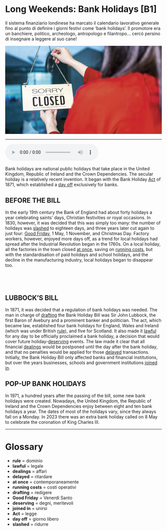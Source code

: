 # Long Weekends: Bank Holidays   [B1]

Il sistema finanziario londinese ha marcato il calendario lavorativo generale fino al punto di definire i giorni festivi come ‘bank holidays’. Il promotore era un banchiere, politico, archeologo, antropologo e filantropo... cercò persino di insegnare a leggere al suo cane!

![](Long%20Weekends%20Bank%20Holidays.jpg)

--------------

<div>
<audio controls autoplay>
    <source src="https:/raw.githubusercontent.com/dartie/knowledge-base/main/English/SpeakUp/2023-09/Long%20Weekends%20Bank%20Holidays.mp3" type="audio/mpeg">
</audio>
</div>


Bank holidays are national public holidays that take place in the United Kingdom, Republic of Ireland and the Crown Dependencies. The secular holiday is a relatively recent invention. It began with the Bank Holiday [Act](## "legge") of 1871, which established a [day off](## "giorno libero") exclusively for banks.

## BEFORE THE BILL
In the early 19th century the Bank of England had about forty holidays a year celebrating saints’ days, Christian festivities or royal occasions. In 1830, however, it was decided that this was simply too many: the number of holidays was [slashed](## "ridurre") to eighteen days, and three years later cut again to just four: [Good Friday](## "Venerdì Santo"), 1 May, 1 November, and Christmas Day. Factory workers, however, enjoyed more days off, as a trend for local holidays had spread after the Industrial Revolution began in the 1760s. On a local holiday, all the factories in the town closed [at once](## "contemporaneamente"), saving on [running costs](## "costi operativi"), but with the standardisation of paid holidays and school holidays, and the decline in the manufacturing industry, local holidays began to disappear too.

##  

## LUBBOCK’S BILL
In 1871, it was decided that a regulation of bank holidays was needed. The man in charge of [drafting](## "redigere") the Bank Holiday Bill was Sir John Lubbock, the first Baron of Avebury and a prominent banker and politician. The act, which became law, established four bank holidays for England, Wales and Ireland (which was under British [rule](## "dominio")), and five for Scotland. It also made it [lawful](## "legale") for any day to be officially proclaimed a bank holiday, a decision that would cover future holiday-[deserving](## "degni, meritevoli") events. The law made it clear that all financial [dealings](## "affari") would be postponed until the day after the bank holiday, and that no penalties would be applied for those [delayed](## "ritardare") transactions. Initially, the Bank Holiday Bill only affected banks and financial institutions, but over the years businesses, schools and government institutions [joined in](## "unirsi").

## POP-UP BANK HOLIDAYS
In 1971, a hundred years after the passing of the bill, some new bank holidays were created. Nowadays, the United Kingdom, the Republic of Ireland and the Crown Dependencies enjoy between eight and ten bank holidays a year. The dates of most of the holidays vary, since they always fall on a Monday. In 2023 there was an extra bank holiday called on 8 May to celebrate the coronation of King Charles III.

--------------

<div style = "display:block; clear:both; page-break-after:always;"></div>

# Glossary
* **rule** = dominio
* **lawful** = legale
* **dealings** = affari
* **delayed** = ritardare
* **at once** = contemporaneamente
* **running costs** = costi operativi
* **drafting** = redigere
* **Good Friday** = Venerdì Santo
* **deserving** = degni, meritevoli
* **joined in** = unirsi
* **Act** = legge
* **day off** = giorno libero
* **slashed** = ridurre
